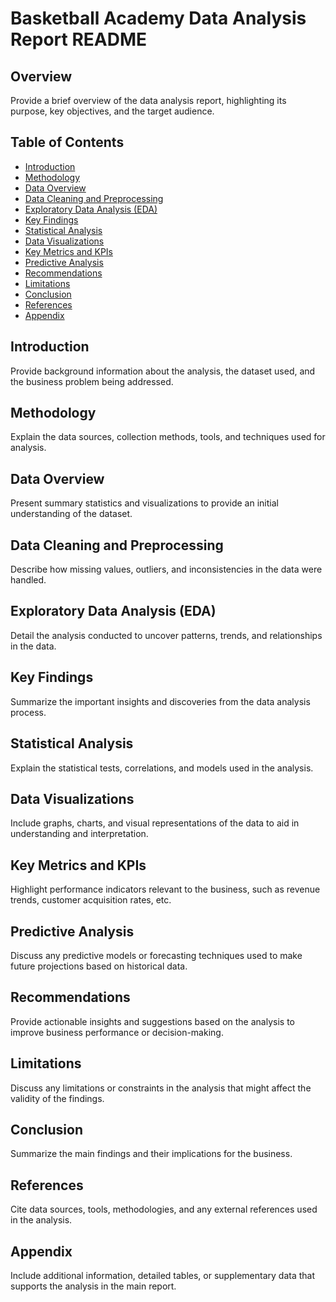 # Basketball Academy Data Analysis Report README

## Overview
Provide a brief overview of the data analysis report, highlighting its purpose, key objectives, and the target audience.

## Table of Contents
- [Introduction](#introduction)
- [Methodology](#methodology)
- [Data Overview](#data-overview)
- [Data Cleaning and Preprocessing](#data-cleaning-and-preprocessing)
- [Exploratory Data Analysis (EDA)](#exploratory-data-analysis-eda)
- [Key Findings](#key-findings)
- [Statistical Analysis](#statistical-analysis)
- [Data Visualizations](#data-visualizations)
- [Key Metrics and KPIs](#key-metrics-and-kpis)
- [Predictive Analysis](#predictive-analysis)
- [Recommendations](#recommendations)
- [Limitations](#limitations)
- [Conclusion](#conclusion)
- [References](#references)
- [Appendix](#appendix)

## Introduction
Provide background information about the analysis, the dataset used, and the business problem being addressed.

## Methodology
Explain the data sources, collection methods, tools, and techniques used for analysis.

## Data Overview
Present summary statistics and visualizations to provide an initial understanding of the dataset.

## Data Cleaning and Preprocessing
Describe how missing values, outliers, and inconsistencies in the data were handled.

## Exploratory Data Analysis (EDA)
Detail the analysis conducted to uncover patterns, trends, and relationships in the data.

## Key Findings
Summarize the important insights and discoveries from the data analysis process.

## Statistical Analysis
Explain the statistical tests, correlations, and models used in the analysis.

## Data Visualizations
Include graphs, charts, and visual representations of the data to aid in understanding and interpretation.

## Key Metrics and KPIs
Highlight performance indicators relevant to the business, such as revenue trends, customer acquisition rates, etc.

## Predictive Analysis
Discuss any predictive models or forecasting techniques used to make future projections based on historical data.

## Recommendations
Provide actionable insights and suggestions based on the analysis to improve business performance or decision-making.

## Limitations
Discuss any limitations or constraints in the analysis that might affect the validity of the findings.

## Conclusion
Summarize the main findings and their implications for the business.

## References
Cite data sources, tools, methodologies, and any external references used in the analysis.

## Appendix
Include additional information, detailed tables, or supplementary data that supports the analysis in the main report.